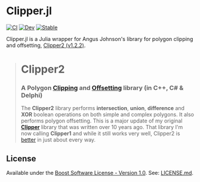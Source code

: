 # Clipper.jl

[![CI][ci-img]][ci-url]
[![Dev][docs-dev-img]][docs-dev-url]
[![Stable][docs-stable-img]][docs-stable-url]

Clipper.jl is a Julia wrapper for Angus Johnson's library for polygon clipping and offsetting, [Clipper2 (v1.2.2)](https://github.com/AngusJohnson/Clipper2/tree/Clipper2_1.2.2). 

> # Clipper2
> ### A Polygon [Clipping](https://en.wikipedia.org/wiki/Clipping_(computer_graphics)) and [Offsetting](https://en.wikipedia.org/wiki/Parallel_curve) library (in C++, C# & Delphi)
> 
> The **Clipper2** library performs **intersection**, **union**, **difference** and **XOR** boolean operations on both simple and complex polygons. It also performs polygon offsetting. This is a major update of my original [**Clipper**](https://sourceforge.net/projects/polyclipping/) library that was written over 10 years ago. That library I'm now calling **Clipper1** and while it still works very well, Clipper2 is [better](http://www.angusj.com/clipper2/Docs/Changes.htm) in just about every way.

## License
Available under the [Boost Software License - Version 1.0](http://www.boost.org/LICENSE_1_0.txt).
See: [LICENSE.md](./LICENSE.md).

[ci-img]: https://github.com/JuliaGeometry/Clipper.jl/actions/workflows/CI.yml/badge.svg?branch=master
[ci-url]: https://github.com/JuliaGeometry/Clipper.jl/actions/workflows/CI.yml

[docs-dev-img]: https://img.shields.io/badge/docs-dev-blue.svg
[docs-dev-url]: https://juliageometry.github.io/Clipper.jl/dev

[docs-stable-img]: https://img.shields.io/badge/docs-stable-blue.svg
[docs-stable-url]: https://juliageometry.github.io/Clipper.jl/stable
